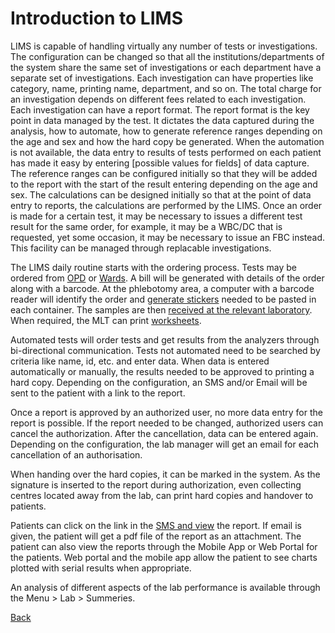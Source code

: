# Introduction to LIMS

LIMS is capable of handling virtually any number of tests or investigations. The configuration can be changed so that all the institutions/departments of the system share the same set of investigations or each department have a separate set of investigations. Each investigation can have properties like category, name, printing name, department, and so on. The total charge for an investigation depends on different fees related to each investigation. Each investigation can have a report format. The report format is the key point in data managed by the test. It dictates the data captured during the analysis, how to automate, how to generate reference ranges depending on the age and sex and how the hard copy be generated. When the automation is not available, the data entry to results of tests performed on each patient has made it easy by entering [possible values for fields] of data capture. The reference ranges can be configured initially so that they will be added to the report with the start of the result entering depending on the age and sex. The calculations can be designed initially so that at the point of data entry to reports, the calculations are performed by the LIMS. Once an order is made for a certain test, it may be necessary to issues a different test result for the same order, for example, it may be a WBC/DC that is requested, yet some occasion, it may be necessary to issue an FBC instead. This facility can be managed through replacable investigations.
 
The LIMS daily routine starts with the ordering process. Tests may be ordered from [OPD](https://github.com/hmislk/hmis/wiki/LIMS-OPD-Billing) or [Wards]((https://github.com/hmislk/hmis/wiki/LIMS-Ward-Orders)).
A bill will be generated with details of the order along with a barcode. At the phlebotomy area, a computer with a barcode reader will identify the order and [generate stickers](https://github.com/hmislk/hmis/wiki/LIMS-Sampling) needed to be pasted in each container. The samples are then [received at the relevant laboratory](https://github.com/hmislk/hmis/wiki/LIMS-Receiving-Samples-at-the-Lab). When required, the MLT can print [worksheets](https://github.com/hmislk/hmis/wiki/LIMS-Printing-Worksheets).

Automated tests will order tests and get results from the analyzers through bi-directional communication. Tests not automated need to be searched by criteria like name, id, etc. and enter data. When data is entered automatically or manually, the results needed to be approved to printing a hard copy. Depending on the configuration, an SMS and/or Email will be sent to the patient with a link to the report.

Once a report is approved by an authorized user, no more data entry for the report is possible. If the report needed to be changed, authorized users can cancel the authorization. After the cancellation, data can be entered again. Depending on the configuration, the lab manager will get an email for each cancellation of an authorisation. 

When handing over the hard copies, it can be marked in the system. As the signature is inserted to the report during authorization, even collecting centres located away from the lab, can print hard copies and handover to patients.

Patients can click on the link in the [SMS and view](https://github.com/hmislk/hmis/wiki/LIMS-View-Reports-Using-Link_in-SMS) the report. If email is given, the patient will get a pdf file of the report as an attachment. The patient can also view the reports through the Mobile App or Web Portal for the patients. Web portal and the mobile app allow the patient to see charts plotted with serial results when appropriate. 

An analysis of different aspects of the lab performance is available through the Menu > Lab > Summeries.


[Back](https://github.com/hmislk/hmis/wiki/LIMS)

